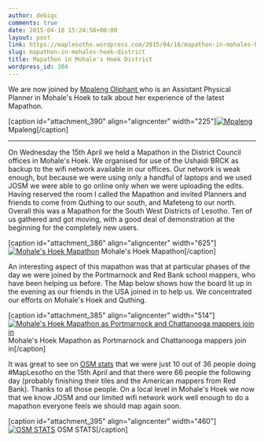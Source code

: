 ```yaml
---
author: debigc
comments: true
date: 2015-04-18 15:24:58+00:00
layout: post
link: https://maplesotho.wordpress.com/2015/04/18/mapathon-in-mohales-hoek-district/
slug: mapathon-in-mohales-hoek-district
title: Mapathon in Mohale's Hoek District
wordpress_id: 384
---
```


We are now joined by [Mpaleng Oliphant ](https://twitter.com/moliph)who is an Assistant Physical Planner in Mohale's Hoek to talk about her experience of the latest Mapathon.

[caption id="attachment_390" align="aligncenter" width="225"][![Mpaleng](https://maplesotho.files.wordpress.com/2015/04/20150218_1608542-e1429371810990.jpg?w=225)](https://maplesotho.files.wordpress.com/2015/04/20150218_1608542-e1429371810990.jpg) Mpaleng[/caption]



* * *



On Wednesday the 15th April we held a Mapathon in the District Council offices in Mohale's Hoek. We organised for use of the Ushaidi BRCK as backup to the wifi network available in our offices. Our network is weak enough, but because we were using only a handful of laptops and we used JOSM we were able to go online only when we were uploading the edits. Having reserved the room I called the Mapathon and invited Planners and friends to come from Quthing to our south, and Mafeteng to our north. Overall this was a Mapathon for the South West Districts of Lesotho. Ten of us gathered and got moving, with a good deal of demonstration at the beginning for the completely new users.

[caption id="attachment_386" align="aligncenter" width="625"][![Mohale's Hoek Mapathon](https://maplesotho.files.wordpress.com/2015/04/tshedy.jpg?w=300)](https://maplesotho.files.wordpress.com/2015/04/tshedy.jpg) Mohale's Hoek Mapathon[/caption]

An interesting aspect of this mapathon was that at particular phases of the day we were joined by the Portmarnock and Red Bank school mappers, who have been helping us before. The Map below shows how the board lit up in the evening as our friends in the USA joined in to help us. We concentrated our efforts on Mohale's Hoek and Quthing.

[caption id="attachment_385" align="aligncenter" width="514"][![Mohale's Hoek Mapathon as Portmarnock and Chattanooga mappers join in](https://maplesotho.files.wordpress.com/2015/04/usa.jpg?w=300)](https://maplesotho.files.wordpress.com/2015/04/usa.jpg) Mohale's Hoek Mapathon as Portmarnock and Chattanooga mappers join in[/caption]

It was great to see on [OSM stats](http://osmstats.neis-one.org/?item=countries&country=Lesotho&date=16-4-2015) that we were just 10 out of 36 people doing #MapLesotho on the 15th April and that there were 66 people the following day (probably finishing their tiles and the American mappers from Red Bank). Thanks to all those people. On a local level in Mohale's Hoek we now that we know JOSM and our limited wifi network work well enough to do a mapathon everyone feels we should map again soon.

[caption id="attachment_395" align="aligncenter" width="460"][![OSM STATS](https://maplesotho.files.wordpress.com/2015/04/osm-stats.jpg?w=300)](https://maplesotho.files.wordpress.com/2015/04/osm-stats.jpg) OSM STATS[/caption]
